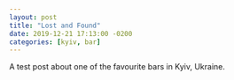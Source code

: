 ```yaml
---
layout: post
title: "Lost and Found"
date: 2019-12-21 17:13:00 -0200
categories: [kyiv, bar]
---
```


A test post about one of the favourite bars in Kyiv, Ukraine.